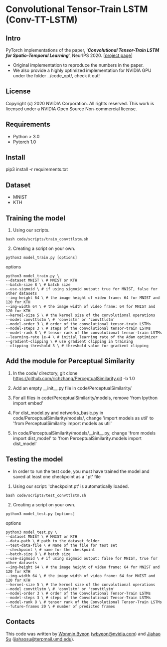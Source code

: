 # Convolutional Tensor-Train LSTM (Conv-TT-LSTM)

## Intro
PyTorch implementations of the paper, '***Convolutional Tensor-Train LSTM for Spatio-Temporal Learning***', NeurIPS 2020. [[project page](https://sites.google.com/nvidia.com/conv-tt-lstm)]

* Original implementation to reproduce the numbers in the paper.
* We also provide a highly optimized implementation for NVIDIA GPU under the folder ../code_opt/, check it out! 

## License 
Copyright (c) 2020 NVIDIA Corporation. All rights reserved. This work is licensed under a NVIDIA Open Source Non-commercial license.

## Requirements
- Python > 3.0
- Pytorch 1.0

## Install 
pip3 install -r requirements.txt

## Dataset
- MNIST
- KTH

## Training the model
1) Using our scripts.
```shell
bash code/scripts/train_convttlstm.sh
```

2) Creating a script on your own.
```shell
python3 model_train.py [options]

```
options
```shell
python3 model_train.py \ 
--dataset MNIST \ # MNIST or KTH
--batch-size 8 \ # batch size 
--use-sigmoid \ # if using sigmoid output: true for MNIST, false for other datasets
--img-height 64 \ # the image height of video frame: 64 for MNIST and 120 for KTH
--img-width 64 \ # the image width of video frame: 64 for MNIST and 120 for KTH
--kernel-size 5 \ # the kernel size of the convolutional operations 
--model convttlstm \ # 'convlstm' or 'convttlstm'
--model-order 3 \ # order of the convolutional tensor-train LSTMs
--model-steps 3 \ # steps of the convolutional tensor-train LSTMs
--model-rank 8 \ # tensor rank of the convolutional tensor-train LSTMs
--learning-rate 1e-4 \ # initial learning rate of the Adam optimizer
--gradient-clipping \ # use gradient clipping in training
--clipping-threshold 3 \ # threshold value for gradient clipping
```

## Add the module for Perceptual Similarity
1) In the code/ directory, 
    git clone https://github.com/richzhang/PerceptualSimilarity.git -b 1.0
    
2) Add an empty \_\_init\_\_.py file in code/PerceptualSimilarity/

3) For all files in code/PerceptualSimilarity/models, remove 'from Ipython import embed' 
    
4) For dist\_model.py and networks\_basic.py in code/PerceptualSimilarity/models/, change 'import models as util' to 'from PerceptualSimilarity import models as util'

5) In code/PerceptualSimilarity/models/\_\_init\_\_.py, change 'from models import dist\_model' to 'from PerceptualSimilarity.models import dist\_model'


## Testing the model
* In order to run the test code, you must have trained the model and saved at least one checkpoint as a '.pt'  file

1) Using our script: 'checkpoint.pt' is automatically loaded.
```shell
bash code/scripts/test_convttlstm.sh
```

2) Creating a script on your own.
```shell
python3 model_test.py [options]

```
options
```shell
python3 model_test.py \ 
--dataset MNIST \ # MNIST or KTH
--data-path \ # path to the dataset folder
--test-data-file \ # Name of the file for test set
--checkpoint \ # name for the checkpoint
--batch-size 8 \ # batch size 
--use-sigmoid \ # if using sigmoid output: false for MNIST, true for other datasets
--img-height 64 \ # the image height of video frame: 64 for MNIST and 120 for KTH
--img-width 64 \ # the image width of video frame: 64 for MNIST and 120 for KTH
--kernel-size 5 \ # the kernel size of the convolutional operations 
--model convttlstm \ # 'convlstm' or 'convttlstm'
--model-order 3 \ # order of the Convolutional Tensor-Train LSTMs
--model-steps 3 \ # steps of the Convolutional Tensor-Train LSTMs
--model-rank 8 \ # tensor rank of the Convolutional Tensor-Train LSTMs
--future-frames 20 \ # number of predicted frames
```

## Contacts
This code was written by [Wonmin Byeon](https://github.com/wonmin-byeon) \(wbyeon@nvidia.com\) and [Jiahao Su](https://github.com/jiahaosu) \(jiahaosu@terpmail.umd.edu\).

